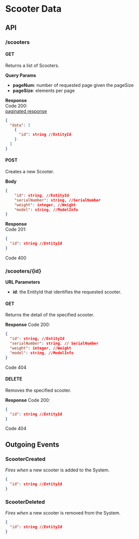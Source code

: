 # Scooter Data

## API

### /scooters

#### GET  
Returns a list of Scooters.

**Query Params**   
- **pageNum**: number of requested page given the pageSize
- **pageSize**: elements per page

**Response**  
Code 200:  
[paginated response](../paginate.md)
```json
{
  "data": [
    {
      "id": string //EntityId
    }
  ]
}
```

#### POST  
Creates a new Scooter.

**Body**  
```json
{
    "id": string, //EntityId
    "serialNumber": string, //SerialNumber
    "weight": integer, //Weight
    "model": string, //ModelInfo
}
```

**Response**  
Code 201:
```json
{
  "id": string //EntityId
}
```

Code 400

### /scooters/{id}

**URL Parameters**  
- **id**: the EntityId that identifies the requested scooter.

#### GET  
Returns the detail of the specified scooter.

**Response**
Code 200:
```json
{
  "id": string, //EntityId
  "serialNumber": string, // SerialNumber
  "weight": integer, //Weight
  "model": string, //ModelInfo
}
```

Code 404


#### DELETE  
Removes the specified scooter.  

**Response**
Code 200:
```json
{
  "id": string //EntityId
}
```

Code 404

## Outgoing Events

### ScooterCreated
*Fires when* a new scooter is added to the System.
```json
{
  "id": string //EntityId
}
```

### ScooterDeleted
*Fires when* a new scooter is removed from the System.
```json
{
  "id": string //EntityId
}
```